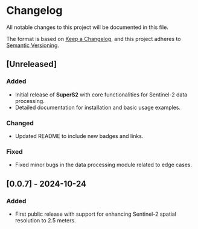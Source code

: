 # Changelog

All notable changes to this project will be documented in this file.

The format is based on [Keep a Changelog](https://keepachangelog.com/en/1.0.0/), and this project adheres to [Semantic Versioning](https://semver.org/spec/v2.0.0.html).

## [Unreleased]

### Added
- Initial release of **SuperS2** with core functionalities for Sentinel-2 data processing.
- Detailed documentation for installation and basic usage examples.

### Changed
- Updated README to include new badges and links.

### Fixed
- Fixed minor bugs in the data processing module related to edge cases.

## [0.0.7] - 2024-10-24
### Added
- First public release with support for enhancing Sentinel-2 spatial resolution to 2.5 meters.